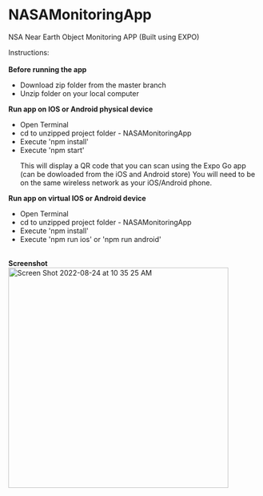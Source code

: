 # NASAMonitoringApp
NSA Near Earth Object Monitoring APP (Built using EXPO)

Instructions: <br><br>
<b>Before running the app </b>
<ul>
  <li>Download zip folder from the master branch</li>
  <li>Unzip folder on your local computer </li>
</ul>

<b>Run app on IOS or Android physical device</b>
<ul>
  <li>Open Terminal</li>
  <li>cd to unzipped project folder - NASAMonitoringApp</li>
  <li>Execute 'npm install'</li>
  <li>Execute 'npm start'</li>
  
  This will display a QR code that you can scan using the Expo Go app (can be dowloaded from the iOS and Android store)
  You will need to be on the same wireless network as your iOS/Android phone.
</ul>

<b>Run app on virtual IOS or Android device</b>
<ul>
  <li>Open Terminal</li>
  <li>cd to unzipped project folder - NASAMonitoringApp</li>
  <li>Execute 'npm install'</li>
  <li>Execute 'npm run ios' or 'npm run android'</li>
</ul>
<br>
<b>Screenshot</b>
<br>
<img width="440" alt="Screen Shot 2022-08-24 at 10 35 25 AM" src="https://user-images.githubusercontent.com/16969511/186461104-3e6d947d-ba6b-456c-81b4-ef7edfdc341a.png">

